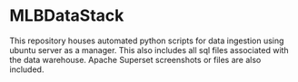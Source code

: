 # MLBDataStack
 This repository houses  automated python scripts for data ingestion using ubuntu server as a manager. This also includes all sql files associated with the data warehouse. Apache Superset screenshots or files are also included.
